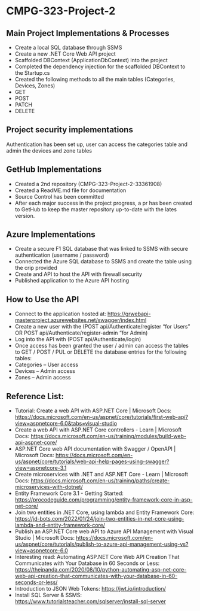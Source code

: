 # CMPG-323-Project-2

<h2>Main Project Implementations & Processes</h2>

* Create a local SQL database through SSMS
* Create a new .NET Core Web API project
* Scaffolded DBContext (ApplicationDbContext) into the project
* Completed the dependency injection for the scaffolded DBContext to the Startup.cs
* Created the following methods to all the main tables (Categories, Devices, Zones)
* GET
* POST
* PATCH
* DELETE

<h2>Project security implementations</h2>
Authentication has been set up, user can access the categories table and admin the devices and zone tables

<h2>GetHub Implementations</h2>

* Created a 2nd repository (CMPG-323-Project-2-33361908)
* Created a ReadME.md file for documentation
* Source Control has been committed
* After each major success in the project progress, a pr has been created to GetHub to keep the master repository up-to-date with the lates version.

<h2>Azure Implementations</h2>

* Create a secure F1 SQL database that was linked to SSMS with secure authentication (username / password)
* Connected the Azure SQL database to SSMS and create the table using the crip provided
* Create and API to host the API with firewall security
* Published application to the Azure API hosting


<h2>How to Use the API</h2>

* Connect to the application hosted at: https://grwebapi-masterproject.azurewebsites.net/swagger/index.html 
* Create a new user with the (POST api/Authenticate/register “for Users” OR POST api/Authenticate/register-admin “for Admin)
* Log into the API with (POST api/Authenticate/login)
* Once access has been granted the user / admin can access the tables to GET / POST / PUL or DELETE the database entries for the following tables:
* Categories – User access
* Devices – Admin access
* Zones – Admin access

<h2>Reference List:</h2>

* Tutorial: Create a web API with ASP.NET Core | Microsoft Docs: https://docs.microsoft.com/en-us/aspnet/core/tutorials/first-web-api?view=aspnetcore-6.0&tabs=visual-studio
* Create a web API with ASP.NET Core controllers - Learn | Microsoft Docs: https://docs.microsoft.com/en-us/training/modules/build-web-api-aspnet-core/
* ASP.NET Core web API documentation with Swagger / OpenAPI | Microsoft Docs: https://docs.microsoft.com/en-us/aspnet/core/tutorials/web-api-help-pages-using-swagger?view=aspnetcore-3.1
* Create microservices with .NET and ASP.NET Core - Learn | Microsoft Docs: https://docs.microsoft.com/en-us/training/paths/create-microservices-with-dotnet/
* Entity Framework Core 3.1 - Getting Started: https://procodeguide.com/programming/entity-framework-core-in-asp-net-core/
* Join two entities in .NET Core, using lambda and Entity Framework Core: https://jd-bots.com/2022/01/24/join-two-entities-in-net-core-using-lambda-and-entity-framework-core/
* Publish an ASP.NET Core web API to Azure API Management with Visual Studio | Microsoft Docs: https://docs.microsoft.com/en-us/aspnet/core/tutorials/publish-to-azure-api-management-using-vs?view=aspnetcore-6.0
* Interesting read: Automating ASP.NET Core Web API Creation That Communicates with Your Database in 60 Seconds or Less: https://thejpanda.com/2020/08/10/python-automating-asp-net-core-web-api-creation-that-communicates-with-your-database-in-60-seconds-or-less/
* Introduction to JSON Web Tokens: https://jwt.io/introduction/
* Install SQL Server & SSMS: https://www.tutorialsteacher.com/sqlserver/install-sql-server
